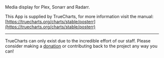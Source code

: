 Media display for Plex, Sonarr and Radarr.

This App is supplied by TrueCharts, for more information visit the manual: [https://truecharts.org/charts/stable/posterr](https://truecharts.org/charts/stable/posterr)

---

TrueCharts can only exist due to the incredible effort of our staff.
Please consider making a [donation](https://truecharts.org/sponsor) or contributing back to the project any way you can!
